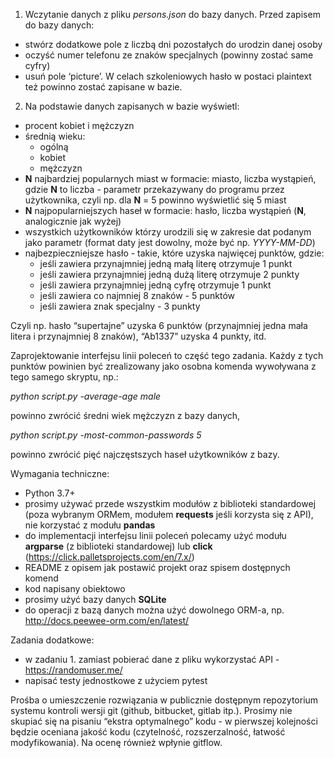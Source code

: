 1. Wczytanie danych z pliku *persons.json* do bazy danych. Przed zapisem do bazy danych:
  * stwórz dodatkowe pole z liczbą dni pozostałych do urodzin danej osoby
  * oczyść numer telefonu ze znaków specjalnych (powinny zostać same cyfry)
  * usuń pole ‘picture’.
W celach szkoleniowych hasło w postaci plaintext też powinno zostać zapisane w bazie.
2. Na podstawie danych zapisanych w bazie wyświetl:
  * procent kobiet i mężczyzn
  * średnią wieku:
    * ogólną
    * kobiet
    * mężczyzn
  * **N** najbardziej popularnych miast w formacie: miasto, liczba wystąpień, gdzie **N** to liczba - parametr przekazywany do programu przez użytkownika, czyli np. dla **N** = 5 powinno wyświetlić się 5 miast
  * **N** najpopularniejszych haseł w formacie: hasło, liczba wystąpień (**N**, analogicznie jak wyżej)
  * wszystkich użytkowników którzy urodzili się w zakresie dat podanym jako parametr (format daty jest dowolny, może być np. *YYYY-MM-DD*)
  * najbezpieczniejsze hasło - takie, które uzyska najwięcej punktów, gdzie:
    * jeśli zawiera przynajmniej jedną małą literę otrzymuje 1 punkt
    * jeśli zawiera przynajmniej jedną dużą literę otrzymuje 2 punkty
    * jeśli zawiera przynajmniej jedną cyfrę otrzymuje 1 punkt
    * jeśli zawiera co najmniej 8 znaków - 5 punktów
    * jeśli zawiera znak specjalny - 3 punkty


Czyli np. hasło “supertajne” uzyska 6 punktów (przynajmniej jedna mała litera i przynajmniej 8 znaków), “Ab1337” uzyska 4 punkty, itd.

Zaprojektowanie interfejsu linii poleceń to część tego zadania. Każdy z tych punktów powinien być zrealizowany jako osobna komenda wywoływana z tego samego skryptu, np.:

*python script.py -average-age male*

powinno zwrócić średni wiek mężczyzn z bazy danych,

*python script.py -most-common-passwords 5*

powinno zwrócić pięć najczęstszych haseł użytkowników z bazy.

Wymagania techniczne:
* Python 3.7+
* prosimy używać przede wszystkim modułów z biblioteki standardowej (poza wybranym ORMem, modułem **requests** jeśli korzysta się z API), nie korzystać z modułu **pandas**
* do implementacji interfejsu linii poleceń polecamy użyć modułu **argparse** (z biblioteki standardowej) lub **click** (https://click.palletsprojects.com/en/7.x/)
* README z opisem jak postawić projekt oraz spisem dostępnych komend
* kod napisany obiektowo
* prosimy użyć bazy danych **SQLite**
* do operacji z bazą danych można użyć dowolnego ORM-a, np. http://docs.peewee-orm.com/en/latest/

Zadania dodatkowe:
* w zadaniu 1. zamiast pobierać dane z pliku wykorzystać API - https://randomuser.me/
* napisać testy jednostkowe z użyciem pytest

Prośba o umieszczenie rozwiązania w publicznie dostępnym repozytorium systemu kontroli wersji git (github, bitbucket, gitlab itp.).
Prosimy nie skupiać się na pisaniu “ekstra optymalnego” kodu - w pierwszej kolejności będzie oceniana jakość kodu (czytelność, rozszerzalność, łatwość modyfikowania).
Na ocenę również wpłynie gitflow.
